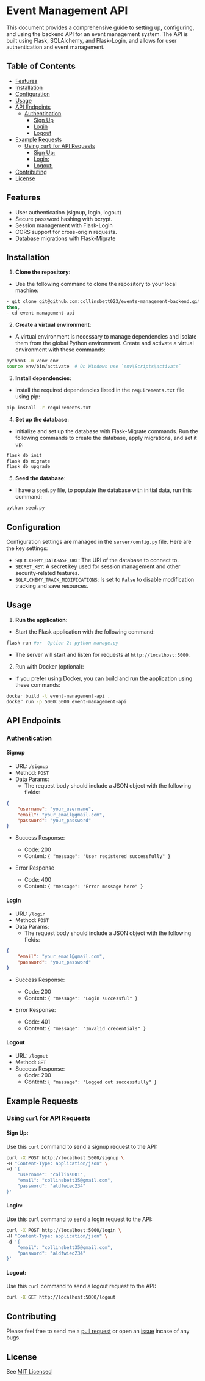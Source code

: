# Event Management API

This document provides a comprehensive guide to setting up, configuring, and using the backend API for an event management system. The API is built using Flask, SQLAlchemy, and Flask-Login, and allows for user authentication and event management.

## Table of Contents

- [Features](https://github.com/collinsbett023/events-management-backend?tab=readme-ov-file#features)
- [Installation](https://github.com/collinsbett023/events-management-backend?tab=readme-ov-file#installation)
- [Configuration](https://github.com/collinsbett023/events-management-backend?tab=readme-ov-file#configuration)
- [Usage](https://github.com/collinsbett023/events-management-backend?tab=readme-ov-file#usage)
- [API Endpoints](https://github.com/collinsbett023/events-management-backend?tab=readme-ov-file#api-endpoints)
  - [Authentication](https://github.com/collinsbett023/events-management-backend?tab=readme-ov-file#authentication)
    - [Sign Up](https://github.com/collinsbett023/events-management-backend?tab=readme-ov-file#signup)
    - [Login](https://github.com/collinsbett023/events-management-backend?tab=readme-ov-file#login)
    - [Logout](https://github.com/collinsbett023/events-management-backend?tab=readme-ov-file#logout)
- [Example Requests](https://collinsbett023/events-management-backend?tab=readme-ov-file#example-requests)
  - [Using `curl` for API Requests](https://github.com/collinsbett023/events-management-backend?tab=readme-ov-file#using-curl-for-api-requests)
    - [Sign Up:](https://github.com/collinsbett023/events-management-backend?tab=readme-ov-file#sign-up)
    - [Login:](https://github.com/collinsbett023/events-management-backend?tab=readme-ov-file#login-1)
    - [Logout:](https://github.com/collinsbett023/events-management-backend?tab=readme-ov-file#logout-1)
- [Contributing](https://github.com/collinsbett023/events-management-backend?tab=readme-ov-file#contributing)
- [License](https://github.com/collinsbett023/events-management-backend?tab=readme-ov-file#license)

## Features

- User authentication (signup, login, logout)
- Secure password hashing with bcrypt.
- Session management with Flask-Login
- CORS support for cross-origin requests.
- Database migrations with Flask-Migrate

## Installation 

1. **Clone the repository**:

- Use the following command to clone the repository to your local machine:
  
```bash
- git clone git@github.com:collinsbett023/events-management-backend.git
then,
- cd event-management-api
```

2. **Create a virtual environment**:

- A virtual environment is necessary to manage dependencies and isolate them from the global Python environment. Create and activate a virtual environment with these commands:

```bash
python3 -m venv env
source env/bin/activate  # On Windows use `env\Scripts\activate`
```

3. **Install dependencies**:

- Install the required dependencies listed in the `requirements.txt` file using pip:

```bash
pip install -r requirements.txt

```

4. **Set up the database**:

- Initialize and set up the database with Flask-Migrate commands. Run the following commands to create the database, apply migrations, and set it up:

```csharp
flask db init
flask db migrate
flask db upgrade
```

5. **Seed the database**:

- I have a `seed.py` file, to populate the database with initial data, run this command:

```bash
python seed.py
```

## Configuration

Configuration settings are managed in the `server/config.py` file. Here are the key settings:

- `SQLALCHEMY_DATABASE_URI`: The URI of the database to connect to.
- `SECRET_KEY`: A secret key used for session management and other security-related features.
- `SQLALCHEMY_TRACK_MODIFICATIONS`: Is set to `False` to disable modification tracking and save resources.

## Usage

1. **Run the application**:

- Start the Flask application with the following command:

```bash
flask run #or  Option 2: python manage.py
```

- The server will start and listen for requests at `http://localhost:5000`.

2. Run with Docker (optional):

- If you prefer using Docker, you can build and run the application using these commands:

```bash
docker build -t event-management-api .
docker run -p 5000:5000 event-management-api

```

## API Endpoints

### Authentication

#### Signup

- URL: `/signup`
- Method: `POST`
- Data Params:
  - The request body should include a JSON object with the following fields:
  
```json
{
    "username": "your_username",
    "email": "your_email@gmail.com",
    "password": "your_password"
}

```

- Success Response:
  - Code: 200
  - Content: `{ "message": "User registered successfully" }`
  
- Error Response
  - Code: 400
  - Content: `{ "message": "Error message here" }`

#### Login

- URL: `/login`
- Method: `POST`
- Data Params:
  - The request body should include a JSON object with the following fields:
  
```json
{
    "email": "your_email@gmail.com",
    "password": "your_password"
}

```

- Success Response:
  - Code: 200
  - Content: `{ "message": "Login successful" }`
  
- Error Response:
  - Code: 401
  - Content: `{ "message": "Invalid credentials" }`


#### Logout

- URL: `/logout`
- Method: `GET`
- Success Response:
  - Code: 200
  - Content: `{ "message": "Logged out successfully" }`


## Example Requests

### Using `curl` for API Requests

#### Sign Up:

Use this `curl` command to send a signup request to the API:

```bash
curl -X POST http://localhost:5000/signup \
-H "Content-Type: application/json" \
-d '{
    "username": "collins001",
    "email": "collinsbett35@gmail.com",
    "password": "aldfwieo234"
}'
```

#### Login:

Use this `curl` command to send a login request to the API:

```bash
curl -X POST http://localhost:5000/login \
-H "Content-Type: application/json" \
-d '{
    "email": "collinsbett35@gmail.com",
    "password": "aldfwieo234"
}'

```

#### Logout:

Use this `curl` command to send a logout request to the API:

```bash
curl -X GET http://localhost:5000/logout

```

## Contributing

Please feel free to send me a [pull request](https://github.com/collinsbett023/events-management-backend/pulls) or open an [issue](https://github.com/collinsbett023/events-management-backend/issues) incase of any bugs.

## License 

See [MIT Licensed](https://github.com/collinsbett023/events-management-backend/blob/main/LICENSE)
